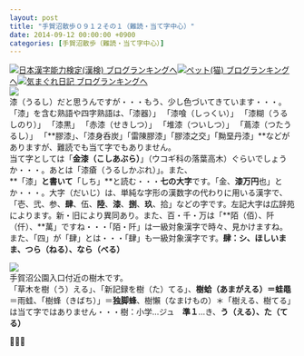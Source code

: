 ```yaml
---
layout: post
title: "手賀沼散歩０９１２その１（難読・当て字中心）"
date: 2014-09-12 00:00:00 +0900
categories: [手賀沼散歩（難読・当て字中心）]
---
```


[![](/syuusyuu9701/assets/images/手賀沼散歩０９１２その１（難読・当て字中心）-br_c_3028_1.gif)](http://blog.with2.net/link.php?1659096:3028 "日本漢字能力検定(漢検) ブログランキングへ")[日本漢字能力検定(漢検) ブログランキングへ](http://blog.with2.net/link.php?1659096:3028)[![](/syuusyuu9701/assets/images/手賀沼散歩０９１２その１（難読・当て字中心）-br_c_1348_1.gif)](http://blog.with2.net/link.php?1659096:1348 "ペット(猫) ブログランキングへ")[ペット(猫) ブログランキングへ](http://blog.with2.net/link.php?1659096:1348)[![](/syuusyuu9701/assets/images/手賀沼散歩０９１２その１（難読・当て字中心）-br_c_9257_1.gif)](http://blog.with2.net/link.php?1659096:9257 "気まぐれ日記 ブログランキングへ")[気まぐれ日記 ブログランキングへ](http://blog.with2.net/link.php?1659096:9257)  
![](/syuusyuu9701/assets/images/手賀沼散歩０９１２その１（難読・当て字中心）-2ee8ff7a81461e5f7ae8a5f320099564.jpg)  
漆（うるし）だと思うんですが・・・もう、少し色づいてきています・・・。  
「漆」を含む熟語や四字熟語は、「漆器）」 「漆喰（しっくい）」 「漆糊（うるしのり）」 「漆黒」 「赤漆（せきしつ）」 「堆漆（ついしつ）」 「蔦漆（つたうるし）」 「**膠漆」、「漆身呑炭」「雷陳膠漆」「膠漆之交」「黝堊丹漆」**などがありますが、難読でも当て字でもありません。  
当て字としては「**金漆（こしあぶら）**」（ウコギ科の落葉高木）ぐらいでしょうか・・・。あとは「漆瘡（うるしかぶれ）」。また、  
**「漆」**と書いて**「しち」**と読む・・・**七の大字**です。「金、**漆万円**也」とか・・・。大字（だいじ）は、単純な字形の漢数字の代わりに用いる漢字で、「壱、弐、参、**肆**、伍、**陸**、**漆**、**捌**、**玖**、拾」などの字です。左記大字は広辞苑によります。新・旧により異同あり。また、百・千・万は「**陌（佰）、阡（仟）、**萬」ですね・・・「陌・阡」は一級対象漢字で時々、見かけますね。また、「四」が「肆」とは・・・「肆」も一級対象漢字です。**肆：シ、ほしいまま、つら（ねる）、なら（べる）**  
  
![](/syuusyuu9701/assets/images/手賀沼散歩０９１２その１（難読・当て字中心）-b46a4f0481d3a69ae96e304fb357d380.jpg)  
手賀沼公園入口付近の樹木です。  
「草木を樹（う）える」、「新記録を樹（た）てる」、**樹蛤（あまがえる）＝蛙黽**＝雨蛙、「樹蜂（きばち）」＝**独脚蜂**、樹懶（なまけもの）＊「樹える、樹てる」は当て字ではありません・・・樹：小学…ジュ　**準１**…き、**う（える）、た（てる）**  
  
👋👋👋